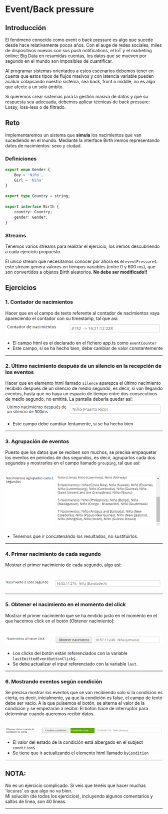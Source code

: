 # Event/Back pressure

## Introducción

El fenómeno conocido como event o back pressure es algo que sucede desde hace relativamente pocos años. Con el auge de redes sociales, miles de
dispositivos nuevos con sus push notifications, el IoT y el marketing online; Big Data en resumidas cuentas, los datos que se mueven por segundo en el
mundo son imposibles de cuantificar.

Al programar sistemas orientados a estos escenarios debemos tener en cuenta que estos tipos de flujos masivos y con latencia variable pueden acabar
colapsando nuestro sistema, sea back, front o middle, no es algo que afecte a un solo ámbito.

Si queremos crear sistemas para la gestión masiva de datos y que su respuesta sea adecuada, debemos aplicar técnicas de back pressure: Lossy,
loss-less o de filtrado.

## Reto

Implementaremos un sistema que **simula** los nacimientos que van sucediendo en el mundo. Mediante la interface Birth iremos representando datos de
nacimientos: sexo y ciudad.

### Definiciones

```typescript
export enum Gender {
    Boy = 'Niño',
    Girl = 'Niña'
}

export type Country = string;

export interface Birth {
    country: Country;
    gender: Gender;
}
```

### Streams

Tenemos varios streams para realizar el ejercicio, los iremos descubriendo a cada ejercicio propuesto.

El único stream que necesitamos conocer por ahora es el
`eventPressure$`: este stream genera valores en tiempos variables (entre 0 y 600 ms), que son convertidos a objetos Birth aleatorios.
**No debe ser modificado!!**

## Ejercicios

### 1. Contador de nacimientos

Hacer que en el campo de texto referente al contador de nacimientos vaya apareciendo el contador con su timestamp, tal que así:
<br>
![](./contador.PNG)

* El campo html es el declarado en el fichero app.ts como `eventCounter`
* Este campo, si se ha hecho bien, debe cambiar de valor constantemente

----

### 2. Último nacimiento después de un silencio en la recepción de los eventos

Hacer que en elemento html llamado `silence` aparezca el último nacimiento recibido después de un silencio de medio segundo, es decir, si van llegando
eventos, hasta que no haya un espacio de tiempo entre dos consecutivos de medio segundo, no emitirá. La pantalla debería quedar así:
<br>![](./silencio.PNG)

* Este campo debe cambiar lentamente, si se ha hecho bien

----

### 3. Agrupación de eventos

Puesto que los datos que se reciben son muchos, se precisa empaquetar los eventos en periodos de dos segundos, es decir, agruparlos cada dos segundos
y mostrarlos en el campo llamado `grouping`, tal que así:

<br>![](./grouping.PNG)

* Tenemos que ir concatenando los resultados, no sustituirlos.

----

### 4. Primer nacimiento de cada segundo

Mostrar el primer nacimiento de cada segundo, algo así:

<br>![](./segundo.PNG)


----

### 5. Obtener el nacimiento en el momento del click

Mostrar el primer nacimiento que se ha emitido justo en el momento en el que hacemos click en el botón [Obtener nacimiento]:

<br>![](./last.PNG)

* Los clicks del botón están referenciados con la variable `lastEmittedEventButtonClick$`.
* Se debe actualizar el input referenciado con la variable `last`.

----

### 6. Mostrando eventos según condición

Se precisa mostrar los eventos que se van recibiendo solo si la condición es cierta, es decir, inicialmente, ya que la condición es false, el campo de
texto debe ser vacío. A la que pulsemos el botón, se alterna el valor de la condición y se empezarán a recibir. El botón hace de interruptor para
determinar cuando queremos recibir datos.

<br>![](./condition.PNG)

* El valor del estado de la condición está albergado en el subject `condition$`
* Se tiene que ir actualizando el elemento html llamado `byCondition`

---

## NOTA:

No es un ejercicio complicado. Si veis que tenéis que hacer muchas 'locuras' es que algo no va bien.  
Mi solución (de todos los ejercicios), incluyendo algunos comentarios y saltos de línea, son 40 líneas.

---
